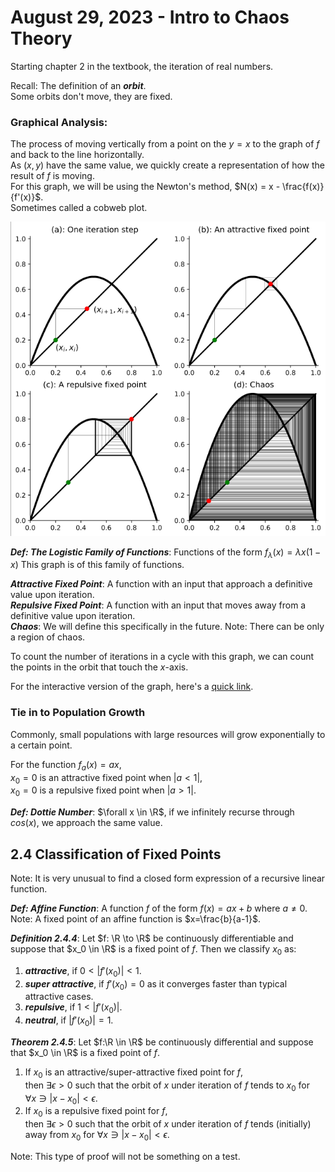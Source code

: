 # August 29, 2023 - Intro to Chaos Theory
Starting chapter 2 in the textbook, the iteration of real numbers.

Recall: The definition of an ___orbit___.  
Some orbits don't move, they are fixed.

### Graphical Analysis:
The process of moving vertically from a point on the $y=x$ to the graph of $f$ and back to the line horizontally.  
As $(x,y)$ have the same value, we quickly create a representation of how the result of $f$ is moving.  
For this graph, we will be using the Newton's method, $N(x) = x - \frac{f(x)}{f'(x)}$.  
Sometimes called a cobweb plot.  

![](./assets/03-aug29-01.bmp)

___Def: The Logistic Family of Functions___: Functions of the form $f_\lambda(x) = \lambda x (1-x)$ This graph is of this family of functions.  

___Attractive Fixed Point___: A function with an input that approach a definitive value upon iteration.  
___Repulsive Fixed Point___: A function with an input that moves away from a definitive value upon iteration.  
___Chaos___: We will define this specifically in the future. Note: There can be only a region of chaos.

To count the number of iterations in a cycle with this graph, we can count the points in the orbit that touch the $x$-axis. 

For the interactive version of the graph, here's a [quick link](https://marksmath.org/visualization/cobwebs).

### Tie in to Population Growth
Commonly, small populations with large resources will grow exponentially to a certain point.

For the function $f_a(x) = ax$,  
$x_0=0$ is an attractive fixed point when $|a<1|$,  
$x_0=0$ is a repulsive fixed point when $|a>1|$.

___Def: Dottie Number___: $\forall x \in \R$, if we infinitely recurse through  $cos(x)$, we approach the same value.

## 2.4 Classification of Fixed Points
Note: It is very unusual to find a closed form expression of a recursive linear function.

___Def: Affine Function___: A function $f$ of the form $f(x)=ax+b$ where $a \neq 0$.  
Note: A fixed point of an affine function is $x=\frac{b}{a-1}$.

___Definition 2.4.4___: Let $f: \R \to \R$ be continuously differentiable and suppose that $x_0 \in \R$ is a fixed point of $f$. Then we classify $x_0$ as:  
1. ___attractive___, if $0 < |f'(x_0)| < 1$.
2. ___super attractive___, if $f'(x_0) = 0$ as it converges faster than typical attractive cases.
3. ___repulsive___, if $1 <|f'(x_0)|$.
4. ___neutral___, if $|f'(x_0)| = 1$.

___Theorem 2.4.5___: Let $f:\R \in \R$ be continuously differential and suppose that $x_0 \in \R$ is a fixed point of $f$.
1. If $x_0$ is an attractive/super-attractive fixed point for $f$,  
then $\exists \epsilon > 0$ such that the orbit of $x$ under iteration of $f$ tends to $x_0$ for $\forall x \ni |x - x_0| < \epsilon$.
2. If $x_0$ is a repulsive fixed point for $f$,  
then $\exists\epsilon > 0$ such that the orbit of $x$ under iteration of $f$ tends (initially) away from $x_0$ for $\forall x \ni |x-x_0 | < \epsilon$.

Note: This type of proof will not be something on a test.
